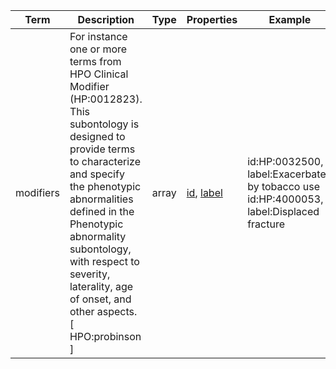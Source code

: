 |Term | Description | Type | Properties | Example | Enum|
| ---| ---| ---| ---| ---| --- |
| modifiers | For instance one or more terms from HPO Clinical Modifier (HP:0012823). This subontology is designed to provide terms to characterize and specify the phenotypic abnormalities defined in the Phenotypic abnormality subontology, with respect to severity, laterality, age of onset, and other aspects. [ HPO:probinson ]  | array | [id](./id.md), [label](./label.md) | id:HP:0032500, label:Exacerbated by tobacco use<br />id:HP:4000053, label:Displaced fracture | NA|
